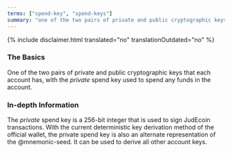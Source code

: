 ```yaml
---
terms: ["spend-key", "spend-keys"]
summary: "one of the two pairs of private and public cryptographic keys that each account has, with the *private* spend key used to spend any funds in the account"
---
```


{% include disclaimer.html translated="no" translationOutdated="no" %}
### The Basics

One of the two pairs of private and public cryptographic keys that each account has, with the *private* spend key used to spend any funds in the account.

### In-depth Information

The *private* spend key is a 256-bit integer that is used to sign JudEcoin transactions. With the current deterministic key derivation method of the official wallet, the private spend key is also an alternate representation of the @mnemonic-seed. It can be used to derive all other account keys.


